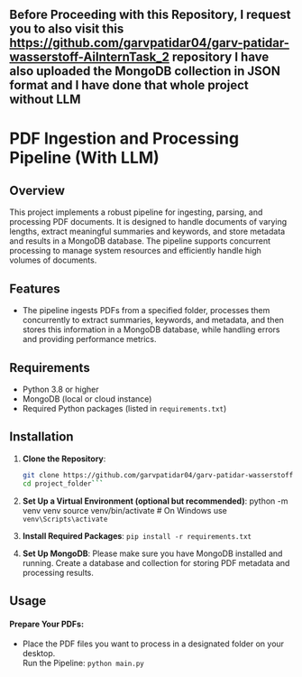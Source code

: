 ## Before Proceeding with this Repository, I request you to also visit this https://github.com/garvpatidar04/garv-patidar-wasserstoff-AiInternTask_2 repository I have also uploaded the MongoDB collection in JSON format and I have done that whole project **without LLM**

# PDF Ingestion and Processing Pipeline (With LLM)

## Overview

This project implements a robust pipeline for ingesting, parsing, and processing PDF documents. It is designed to handle documents of varying lengths, extract meaningful summaries and keywords, and store metadata and results in a MongoDB database. The pipeline supports concurrent processing to manage system resources and efficiently handle high volumes of documents.

## Features

- The pipeline ingests PDFs from a specified folder, processes them concurrently to extract summaries, keywords, and metadata, and then stores this information in a MongoDB database, while handling errors and providing performance metrics.

## Requirements

- Python 3.8 or higher
- MongoDB (local or cloud instance)
- Required Python packages (listed in `requirements.txt`)

## Installation

1. **Clone the Repository**:
   ```bash
   git clone https://github.com/garvpatidar04/garv-patidar-wasserstoff-AiInternTask.git
   cd project_folder```

2. **Set Up a Virtual Environment (optional but recommended)**:
  python -m venv venv
  source venv/bin/activate  # On Windows use `venv\Scripts\activate`

3. **Install Required Packages**:
  ```pip install -r requirements.txt```
4. **Set Up MongoDB**:
   Please make sure you have MongoDB installed and running.
    Create a database and collection for storing PDF metadata and processing results.

## Usage
#### Prepare Your PDFs:

* Place the PDF files you want to process in a designated folder on your desktop.                                                  
      Run the Pipeline: `python main.py` 
    
     
